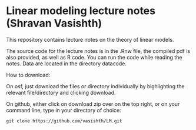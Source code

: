 # Linear modeling lecture notes (Shravan Vasishth)

This repository contains lecture notes on the theory of linear models. 

The source code for the lecture notes is in the .Rnw file, the compiled pdf is also provided, as well as R code. You can run the code while reading the notes. Data are located in the directory datacode.

How to download: 

On osf, just download the files or directory individually by highlighting the relevant file/directory and clicking download.

On github, either click on download zip over on the top right, or on your command line, type in your directory of choice:

    git clone https://github.com/vasishth/LM.git


